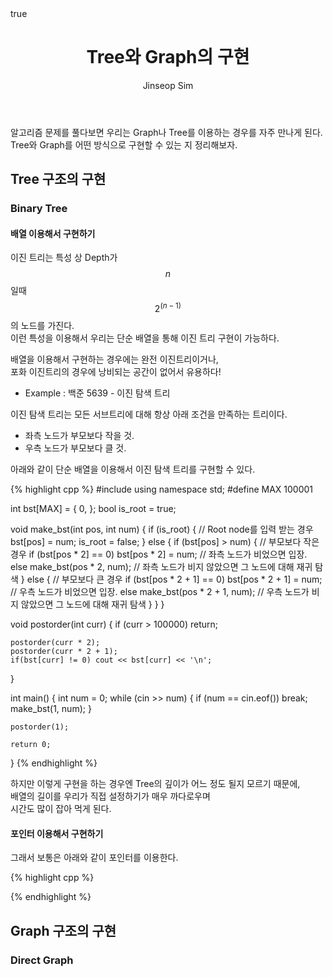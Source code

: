 ﻿---
layout: post
title: "Tree와 Graph의 구현"
categories: Algorithm
tags: [cpp]
author:
  - Jinseop Sim
math: true
---

알고리즘 문제를 풀다보면 우리는 Graph나 Tree를 이용하는 경우를 자주 만나게 된다.  
Tree와 Graph를 어떤 방식으로 구현할 수 있는 지 정리해보자.  

## Tree 구조의 구현
### Binary Tree
#### 배열 이용해서 구현하기  

이진 트리는 특성 상 Depth가 $$n$$일때 $$2^(n-1)$$의 노드를 가진다.  
이런 특성을 이용해서 우리는 단순 배열을 통해 이진 트리 구현이 가능하다.   

배열을 이용해서 구현하는 경우에는 완전 이진트리이거나,  
포화 이진트리의 경우에 낭비되는 공간이 없어서 유용하다!  

- Example : 백준 5639 - 이진 탐색 트리

이진 탐색 트리는 모든 서브트리에 대해 항상 아래 조건을 만족하는 트리이다.  
- 좌측 노드가 부모보다 작을 것.  
- 우측 노드가 부모보다 클 것.  

아래와 같이 단순 배열을 이용해서 이진 탐색 트리를 구현할 수 있다.  

{% highlight cpp %}
#include <iostream>
using namespace std;
#define MAX 100001

int bst[MAX] = { 0, };
bool is_root = true;

void make_bst(int pos, int num) {
	if (is_root) { // Root node를 입력 받는 경우
		bst[pos] = num;
		is_root = false;
	}
	else {
		if (bst[pos] > num) { // 부모보다 작은 경우
			if (bst[pos * 2] == 0) bst[pos * 2] = num;
			// 좌측 노드가 비었으면 입장.
			else make_bst(pos * 2, num);
			// 좌측 노드가 비지 않았으면 그 노드에 대해 재귀 탐색
		}
		else { // 부모보다 큰 경우
			if (bst[pos * 2 + 1] == 0) bst[pos * 2 + 1] = num;
			// 우측 노드가 비었으면 입장.
			else make_bst(pos * 2 + 1, num);
			// 우측 노드가 비지 않았으면 그 노드에 대해 재귀 탐색
		}
	}
}

void postorder(int curr) {
	if (curr > 100000) return;

	postorder(curr * 2);
	postorder(curr * 2 + 1);
	if(bst[curr] != 0) cout << bst[curr] << '\n';
}

int main() {
	int num = 0;
	while (cin >> num) {
		if (num == cin.eof()) break;
		make_bst(1, num);
	}

	postorder(1);

	return 0;
}
{% endhighlight %}

하지만 이렇게 구현을 하는 경우엔 Tree의 깊이가 어느 정도 될지 모르기 때문에,  
배열의 길이를 우리가 직접 설정하기가 매우 까다로우며  
시간도 많이 잡아 먹게 된다.  

#### 포인터 이용해서 구현하기

그래서 보통은 아래와 같이 포인터를 이용한다.  

{% highlight cpp %}

{% endhighlight %}

## Graph 구조의 구현
### Direct Graph

